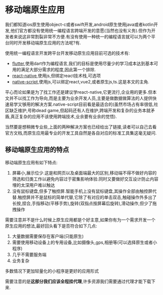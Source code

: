 # 移动端原生应用

我们都知道ios原生使用object-c或者swift开发,android原生使用java或者kotlin开发,他们官方都没有使用统一编程语言跨端开发的意愿(当然也没有义务).但作为开发者来说这非常割裂非常不方便.有没有使用一种统一的编程语言就可以为两个平台同时开发移动端原生应用的方法呢?有.

使用统一编程语言开发跨平台开发移动原生应用目前可选的技术有:

+ [flutter](https://flutter.dev/),使用dart作为编程语言,我们的目标是使用尽量少的学习成本达到基本可用的满足大部分需求的程度,因此第一个排除.
+ [react-native](https://reactnative.cn/docs),使用js,但绑定react技术栈,可选项
+ [native-script](https://nativescript.org/),使用js,可以绑定react,vue2,或者原生js,ts.这是本文的主角.

平心而论如果是为了找工作还是建议学react-native,它更流行,企业用的更多.但本文并不以找工作为导向,而是主要为业余开发人员,主要是做数据做算法的人提供快速易学又够用的解决方案.native-script目前看是最适合的(虽然市场占有率很低,社区缺乏维护,号称dead game,但起码还有人在维护,跨端开发和复杂的业务本就矛盾,真正复杂的应用不该使用跨端技术,业余要有业余的觉悟).

当然要是想稍微专业些,上面的两种解决方案也已经给出了链接,读者可以自己去看官方文档,而原生应用最专业的开发工具自然是各自对应的标准工具集这毫无疑问.

## 移动端原生应用的特点

移动端原生应用有如下特点:

1. 屏幕小,展示位少.这是和网页以及桌面端最大的区别,移动端不得不做好内容的筛选和归类工作以避免内容过于密集影响体验.同时又要做好交互设计防止内容埋的太深用户难以触达
2. 没有鼠标键盘,但多了触控屏.智能手机上没有鼠标键盘,其操作全部由触控屏代替.触控屏并不是鼠标的简单代替,它除了有对应的单击双击,触碰操作外多出了长按,捏合,手指移动(平移手势),旋转(双指点按屏幕后旋转),滑动操作,但少了拖拽操作

需要注意并不是什么时候上原生应用都是个好主意,如果你有为一个需求开发一个原生应用的想法,最好回头看下是否符合如下几点:

1. 大量数据需要保存在客户端(只能原生)
2. 需要使用移动设备上的专用设备,比如摄像头,gps,相册等(可以选择原生或者小程序)
3. 几乎不需要服务端
4. 业务复杂

多数情况下更加轻量化的小程序是更好的应用形式

需要注意的是**这部分我们应该全程挂代理**,许多资源我们需要通过代理才能下载下来.